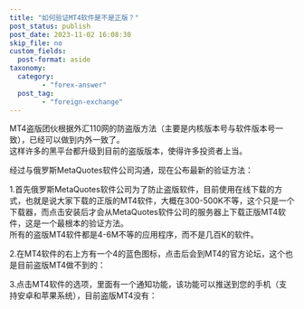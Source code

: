 ```yaml
---
title: "如何验证MT4软件是不是正版？"
post_status: publish
post_date: 2023-11-02 16:08:30
skip_file: no
custom_fields: 
  post-format: aside
taxonomy:
  category:
        - "forex-answer"
  post_tag:
        - "foreign-exchange"
---
```


MT4盗版团伙根据外汇110网的防盗版方法（主要是内核版本号与软件版本号一致），已经可以做到内外一致了。  
这样许多的黑平台都升级到目前的盗版版本，使得许多投资者上当。

经过与俄罗斯MetaQuotes软件公司沟通，现在公布最新的验证方法：

1.首先俄罗斯MetaQuotes软件公司为了防止盗版软件，目前使用在线下载的方式，也就是说大家下载的正版的MT4软件，大概在300-500K不等，这个只是一个下载器，而点击安装后才会从MetaQuotes软件公司的服务器上下载正版MT4软件，这是一个最根本的验证方法。  
所有的盗版MT4软件都是4-6M不等的应用程序，而不是几百K的软件。

2.在MT4软件的右上方有一个4的蓝色图标，点击后会到MT4的官方论坛，这个也是目前盗版MT4做不到的：

3.点击MT4软件的选项，里面有一个通知功能，该功能可以推送到您的手机（支持安卓和苹果系统），目前盗版MT4没有：
